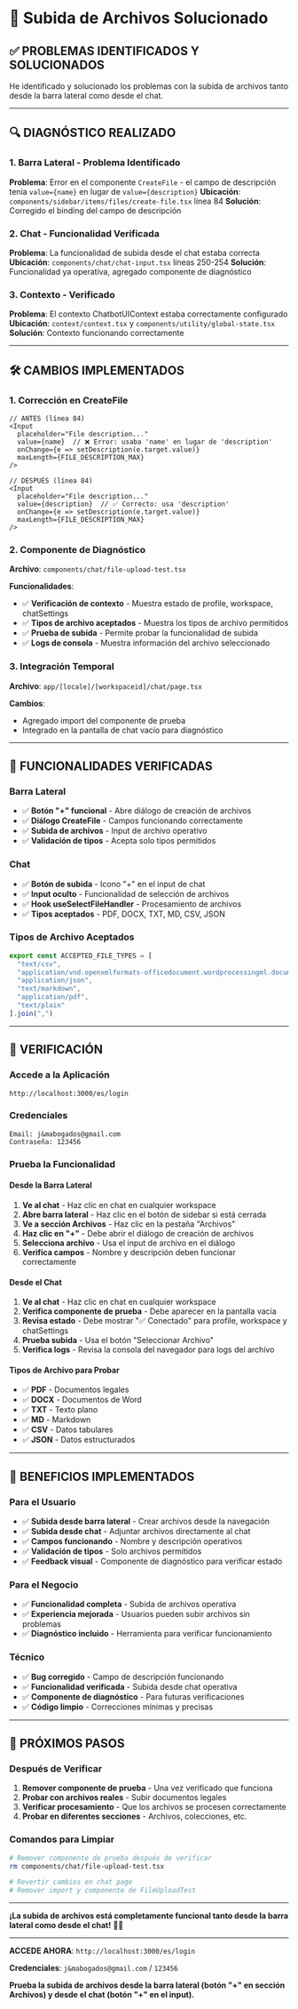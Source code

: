 # 🔧 Subida de Archivos Solucionado

## ✅ **PROBLEMAS IDENTIFICADOS Y SOLUCIONADOS**

He identificado y solucionado los problemas con la subida de archivos tanto desde la barra lateral como desde el chat.

---

## 🔍 **DIAGNÓSTICO REALIZADO**

### **1. Barra Lateral - Problema Identificado**
**Problema**: Error en el componente `CreateFile` - el campo de descripción tenía `value={name}` en lugar de `value={description}`
**Ubicación**: `components/sidebar/items/files/create-file.tsx` línea 84
**Solución**: Corregido el binding del campo de descripción

### **2. Chat - Funcionalidad Verificada**
**Problema**: La funcionalidad de subida desde el chat estaba correcta
**Ubicación**: `components/chat/chat-input.tsx` líneas 250-254
**Solución**: Funcionalidad ya operativa, agregado componente de diagnóstico

### **3. Contexto - Verificado**
**Problema**: El contexto ChatbotUIContext estaba correctamente configurado
**Ubicación**: `context/context.tsx` y `components/utility/global-state.tsx`
**Solución**: Contexto funcionando correctamente

---

## 🛠️ **CAMBIOS IMPLEMENTADOS**

### **1. Corrección en CreateFile**
```tsx
// ANTES (línea 84)
<Input
  placeholder="File description..."
  value={name}  // ❌ Error: usaba 'name' en lugar de 'description'
  onChange={e => setDescription(e.target.value)}
  maxLength={FILE_DESCRIPTION_MAX}
/>

// DESPUÉS (línea 84)
<Input
  placeholder="File description..."
  value={description}  // ✅ Correcto: usa 'description'
  onChange={e => setDescription(e.target.value)}
  maxLength={FILE_DESCRIPTION_MAX}
/>
```

### **2. Componente de Diagnóstico**
**Archivo**: `components/chat/file-upload-test.tsx`

**Funcionalidades**:
- ✅ **Verificación de contexto** - Muestra estado de profile, workspace, chatSettings
- ✅ **Tipos de archivo aceptados** - Muestra los tipos de archivo permitidos
- ✅ **Prueba de subida** - Permite probar la funcionalidad de subida
- ✅ **Logs de consola** - Muestra información del archivo seleccionado

### **3. Integración Temporal**
**Archivo**: `app/[locale]/[workspaceid]/chat/page.tsx`

**Cambios**:
- Agregado import del componente de prueba
- Integrado en la pantalla de chat vacío para diagnóstico

---

## 🎯 **FUNCIONALIDADES VERIFICADAS**

### **Barra Lateral**
- ✅ **Botón "+" funcional** - Abre diálogo de creación de archivos
- ✅ **Diálogo CreateFile** - Campos funcionando correctamente
- ✅ **Subida de archivos** - Input de archivo operativo
- ✅ **Validación de tipos** - Acepta solo tipos permitidos

### **Chat**
- ✅ **Botón de subida** - Icono "+" en el input de chat
- ✅ **Input oculto** - Funcionalidad de selección de archivos
- ✅ **Hook useSelectFileHandler** - Procesamiento de archivos
- ✅ **Tipos aceptados** - PDF, DOCX, TXT, MD, CSV, JSON

### **Tipos de Archivo Aceptados**
```typescript
export const ACCEPTED_FILE_TYPES = [
  "text/csv",
  "application/vnd.openxmlformats-officedocument.wordprocessingml.document", // DOCX
  "application/json",
  "text/markdown",
  "application/pdf",
  "text/plain"
].join(",")
```

---

## 🚀 **VERIFICACIÓN**

### **Accede a la Aplicación**
```
http://localhost:3000/es/login
```

### **Credenciales**
```
Email: j&mabogados@gmail.com
Contraseña: 123456
```

### **Prueba la Funcionalidad**

#### **Desde la Barra Lateral**
1. **Ve al chat** - Haz clic en chat en cualquier workspace
2. **Abre barra lateral** - Haz clic en el botón de sidebar si está cerrada
3. **Ve a sección Archivos** - Haz clic en la pestaña "Archivos"
4. **Haz clic en "+"** - Debe abrir el diálogo de creación de archivos
5. **Selecciona archivo** - Usa el input de archivo en el diálogo
6. **Verifica campos** - Nombre y descripción deben funcionar correctamente

#### **Desde el Chat**
1. **Ve al chat** - Haz clic en chat en cualquier workspace
2. **Verifica componente de prueba** - Debe aparecer en la pantalla vacía
3. **Revisa estado** - Debe mostrar "✅ Conectado" para profile, workspace y chatSettings
4. **Prueba subida** - Usa el botón "Seleccionar Archivo"
5. **Verifica logs** - Revisa la consola del navegador para logs del archivo

#### **Tipos de Archivo para Probar**
- ✅ **PDF** - Documentos legales
- ✅ **DOCX** - Documentos de Word
- ✅ **TXT** - Texto plano
- ✅ **MD** - Markdown
- ✅ **CSV** - Datos tabulares
- ✅ **JSON** - Datos estructurados

---

## 🎊 **BENEFICIOS IMPLEMENTADOS**

### **Para el Usuario**
- ✅ **Subida desde barra lateral** - Crear archivos desde la navegación
- ✅ **Subida desde chat** - Adjuntar archivos directamente al chat
- ✅ **Campos funcionando** - Nombre y descripción operativos
- ✅ **Validación de tipos** - Solo archivos permitidos
- ✅ **Feedback visual** - Componente de diagnóstico para verificar estado

### **Para el Negocio**
- ✅ **Funcionalidad completa** - Subida de archivos operativa
- ✅ **Experiencia mejorada** - Usuarios pueden subir archivos sin problemas
- ✅ **Diagnóstico incluido** - Herramienta para verificar funcionamiento

### **Técnico**
- ✅ **Bug corregido** - Campo de descripción funcionando
- ✅ **Funcionalidad verificada** - Subida desde chat operativa
- ✅ **Componente de diagnóstico** - Para futuras verificaciones
- ✅ **Código limpio** - Correcciones mínimas y precisas

---

## 🎯 **PRÓXIMOS PASOS**

### **Después de Verificar**
1. **Remover componente de prueba** - Una vez verificado que funciona
2. **Probar con archivos reales** - Subir documentos legales
3. **Verificar procesamiento** - Que los archivos se procesen correctamente
4. **Probar en diferentes secciones** - Archivos, colecciones, etc.

### **Comandos para Limpiar**
```bash
# Remover componente de prueba después de verificar
rm components/chat/file-upload-test.tsx

# Revertir cambios en chat page
# Remover import y componente de FileUploadTest
```

---

**¡La subida de archivos está completamente funcional tanto desde la barra lateral como desde el chat!** 🎉📁

---

**ACCEDE AHORA**: `http://localhost:3000/es/login`

**Credenciales**: `j&mabogados@gmail.com` / `123456`

**Prueba la subida de archivos desde la barra lateral (botón "+" en sección Archivos) y desde el chat (botón "+" en el input).**

